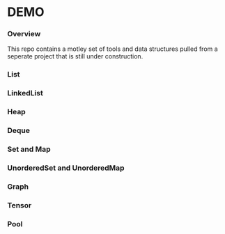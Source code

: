 # DEMO
### Overview

This repo contains a motley set of tools and data structures pulled from a seperate project that is still under construction.

### List

### LinkedList

### Heap

### Deque

### Set and Map

### UnorderedSet and UnorderedMap

### Graph

### Tensor

### Pool

